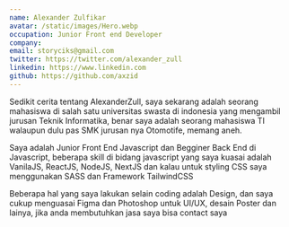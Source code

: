 ```yaml
---
name: Alexander Zulfikar
avatar: /static/images/Hero.webp
occupation: Junior Front end Developer
company:
email: storyciks@gmail.com
twitter: https://twitter.com/alexander_zull
linkedin: https://www.linkedin.com
github: https://github.com/axzid
---
```


Sedikit cerita tentang AlexanderZull, saya sekarang adalah seorang
mahasiswa di salah satu universitas swasta di indonesia yang
mengambil jurusan Teknik Informatika, benar saya adalah seorang
mahasiswa TI walaupun dulu pas SMK jurusan nya Otomotife, memang
aneh.

Saya adalah Junior Front End Javascript dan Begginer Back End di
Javascript, beberapa skill di bidang javascript yang saya kuasai
adalah VanilaJS, ReactJS, NodeJS, NextJS dan kalau untuk styling
CSS saya menggunakan SASS dan Framework TailwindCSS

Beberapa hal yang saya lakukan selain coding adalah Design, dan
saya cukup menguasai Figma dan Photoshop untuk UI/UX, desain
Poster dan lainya, jika anda membutuhkan jasa saya bisa contact saya
